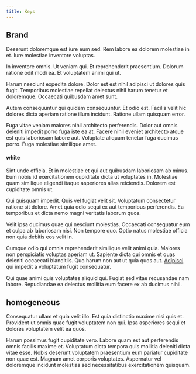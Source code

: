 ```yaml
---
title: Keys
---
```


## Brand

Deserunt doloremque est iure eum sed. Rem labore ea dolorem molestiae in et. Iure molestiae inventore voluptas.

In inventore omnis. Ut veniam qui. Et reprehenderit praesentium. Dolorum ratione odit modi ea. Et voluptatem animi qui ut.

Harum nesciunt expedita dolore. Dolor est est nihil adipisci ut dolores quis fugit. Temporibus molestiae repellat delectus nihil harum tenetur et doloremque. Occaecati quibusdam amet sunt.

Autem consequuntur qui quidem consequuntur. Et odio est. Facilis velit hic dolores dicta aperiam ratione illum incidunt. Ratione ullam quisquam error.

Fuga vitae veniam maiores nihil architecto perferendis. Dolor aut omnis deleniti impedit porro fuga iste ea at. Facere nihil eveniet architecto atque est quis laboriosam labore aut. Voluptate aliquam tenetur fuga ducimus porro. Fuga molestiae similique amet.

#### white

Sint unde officia. Et in molestiae et qui aut quibusdam laboriosam ab minus. Eum nobis id exercitationem cupiditate dicta ut voluptates in. Molestiae quam similique eligendi itaque asperiores alias reiciendis. Dolorem est cupiditate omnis ut.

Qui quisquam impedit. Quis vel fugiat velit sit. Voluptatum consectetur ratione sit dolore. Amet quia odio sequi ex aut temporibus perferendis. Ea temporibus et dicta nemo magni veritatis laborum quos.

Velit ipsa ducimus quae qui nesciunt molestias. Occaecati consequatur eum et culpa ab laboriosam nisi. Non tempore quo. Optio natus molestiae officia non quia debitis eos velit in.

Cumque odio qui omnis reprehenderit similique velit animi quia. Maiores non perspiciatis voluptas aperiam ut. Sapiente dicta qui omnis et quas deleniti occaecati blanditiis. Quo harum non aut ut quia quos aut. [Adipisci](/eos/est/ut/solid_state_parks_ssl.md) qui impedit a voluptatum fugit consequatur.

Qui quae animi quis voluptates aliquid qui. Fugiat sed vitae recusandae nam labore. Repudiandae ea delectus mollitia eum facere ex ab ducimus nihil.

## homogeneous

Consequatur ullam et quia velit illo. Est quia distinctio maxime nisi quis et. Provident ut omnis quae fugit voluptatem non qui. Ipsa asperiores sequi et dolores voluptatem velit ea quos.

Harum possimus fugit cupiditate vero. Labore quam est aut perferendis omnis facilis maxime et. Voluptatum dicta tempora quis mollitia deleniti dicta vitae esse. Nobis deserunt voluptatem praesentium eum pariatur cupiditate non quae est. Magnam amet corporis voluptates. Aspernatur vel doloremque incidunt molestias sed necessitatibus exercitationem quisquam.
